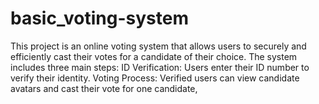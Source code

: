 # basic_voting-system
This project is an online voting system that allows users to securely and efficiently cast their votes for a candidate of their choice. The system includes three main steps:  ID Verification: Users enter their ID number to verify their identity.  Voting Process: Verified users can view candidate avatars and cast their vote for one candidate,
